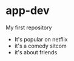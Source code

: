 # app-dev
My first repository
- It's popular on netflix
- it's a comedy sitcom
- it's about friends
